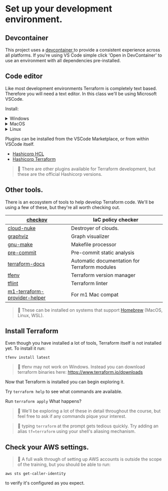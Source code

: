 # Set up your development environment.

## Devcontainer
This project uses a [ devcontainer ]( https://code.visualstudio.com/docs/devcontainers/containers ) to provide a consistent experience across all platforms.
If you're using VS Code simple click 'Open in DevContainer' to use an environment with all dependencies pre-installed.

## Code editor
Like most development environments Terraform is completely text based.  Therefore you will need a text editor.  In this class we'll be using Microsoft VSCode.

Install:
    <details>
    <summary>Windows</summary>
        https://code.visualstudio.com/docs/setup/windows
    </details>
    <details>
    <summary>MacOS</summary>
        https://code.visualstudio.com/docs/setup/mac
    </details>
    <details>
    <summary>Linux</summary>
        https://code.visualstudio.com/docs/setup/linux
    </details>

Plugins can be installed from the VSCode Marketplace, or from within VSCode itself. 
    
- [Hashicorp HCL](https://marketplace.visualstudio.com/items?itemName=HashiCorp.HCL)
- [Hashicorp Terraform](https://marketplace.visualstudio.com/items?itemName=HashiCorp.terraform)

> 📘 There are other plugins available for Terraform development, but these are the official Hashicorp versions.

## Other tools.
There is an ecosystem of tools to help develop Terraform code.  We'll be using a few of these, but they're all worth checking out.

| [ checkov ]( https://checkov.io )                                                               | IaC policy checker                            |
|-------------------------------------------------------------------------------------------------|-----------------------------------------------|
| [ cloud-nuke ]( https://github.com/gruntwork-io/cloud-nuke )                                    | Destroyer of clouds.                          |
| [ graphviz ]( https://graphviz.org/ )                                                           | Graph visualizer                              |
| [ gnu-make ]( https://www.gnu.org/software/make/ )                                              | Makefile processor                            |
| [ pre-commit ]( https://pre-commit.com/ )                                                       | Pre-commit static analysis                    |
| [ terraform-docs ]( https://terraform-docs.io/ )                                                | Automatic documentation for Terraform modules |
| [ tfenv ]( https://github.com/tfutils/tfenv )                                                   | Terraform version manager                     |
| [ tflint ]( https://github.com/terraform-linters/tflint )                                       | Terraform linter                              |
| [ m1-terraform-provider-helper ]( https://github.com/kreuzwerker/m1-terraform-provider-helper ) | For m1 Mac compat                             |

> 📘 These can be installed on systems that support [Homebrew](https://brew.sh/) (MacOS, Linux, WSL).

## Install Terraform
Even though you have installed a lot of tools, Terraform itself is not installed yet.
To install it run:

`tfenv install latest`

> 🚧 tfenv may not work on Windows.  Instead you can download terraform binaries here: https://www.terraform.io/downloads

Now that Terraform is installed you can begin exploring it.

Try `terraform help` to see what commands are available.

Run `terraform apply`  What happens?
> 📘 We'll be exploring a lot of these in detail throughout the course, but feel free to ask if any commands pique your interest.

> 📘 typing `terraform` at the prompt gets tedious quickly.  Try adding an alias `tf=terraform` using your shell's aliasing mechanism.

## Check your AWS settings.
> 📘 A full walk through of setting up AWS accounts is outside the scope of the training, but you should be able to run:

`aws sts get-caller-identity`

to verify it's configured as you expect.
